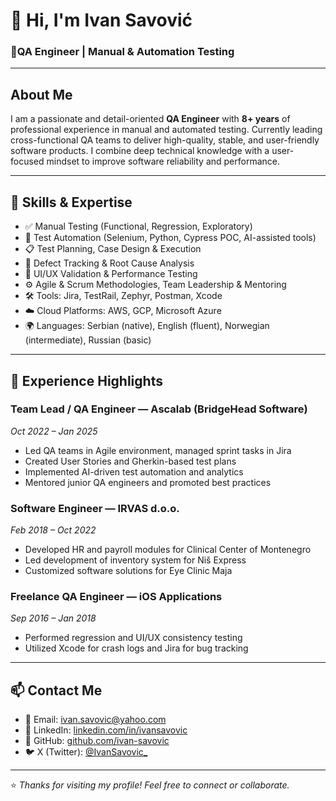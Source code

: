 # 👋 Hi, I'm Ivan Savović

### 🧪QA Engineer | Manual & Automation Testing

---

## About Me

I am a passionate and detail-oriented **QA Engineer** with **8+ years** of professional experience in manual and automated testing. Currently leading cross-functional QA teams to deliver high-quality, stable, and user-friendly software products. I combine deep technical knowledge with a user-focused mindset to improve software reliability and performance.

---

## 🚀 Skills & Expertise

- ✅ Manual Testing (Functional, Regression, Exploratory)  
- 🤖 Test Automation (Selenium, Python, Cypress POC, AI-assisted tools)  
- 📋 Test Planning, Case Design & Execution  
- 🐞 Defect Tracking & Root Cause Analysis  
- 🎨 UI/UX Validation & Performance Testing  
- ⚙️ Agile & Scrum Methodologies, Team Leadership & Mentoring  
- 🛠 Tools: Jira, TestRail, Zephyr, Postman, Xcode  
- ☁️ Cloud Platforms: AWS, GCP, Microsoft Azure  
- 🌍 Languages: Serbian (native), English (fluent), Norwegian (intermediate), Russian (basic)

---

## 💼 Experience Highlights

### Team Lead / QA Engineer — Ascalab (BridgeHead Software)  
*Oct 2022 – Jan 2025*  
- Led QA teams in Agile environment, managed sprint tasks in Jira  
- Created User Stories and Gherkin-based test plans  
- Implemented AI-driven test automation and analytics  
- Mentored junior QA engineers and promoted best practices

### Software Engineer — IRVAS d.o.o.  
*Feb 2018 – Oct 2022*  
- Developed HR and payroll modules for Clinical Center of Montenegro  
- Led development of inventory system for Niš Express  
- Customized software solutions for Eye Clinic Maja  

### Freelance QA Engineer — iOS Applications  
*Sep 2016 – Jan 2018*  
- Performed regression and UI/UX consistency testing  
- Utilized Xcode for crash logs and Jira for bug tracking  

---

## 📫 Contact Me

- 📧 Email: [ivan.savovic@yahoo.com](mailto:ivan.savovic@yahoo.com)  
- 🔗 LinkedIn: [linkedin.com/in/ivansavovic](https://linkedin.com/in/ivansavovic)  
- 🐙 GitHub: [github.com/ivan-savovic](https://github.com/ivan-savovic)  
- 🐦 X (Twitter): [@IvanSavovic_](https://x.com/IvanSavovic_)  

---

⭐️ *Thanks for visiting my profile! Feel free to connect or collaborate.*  
